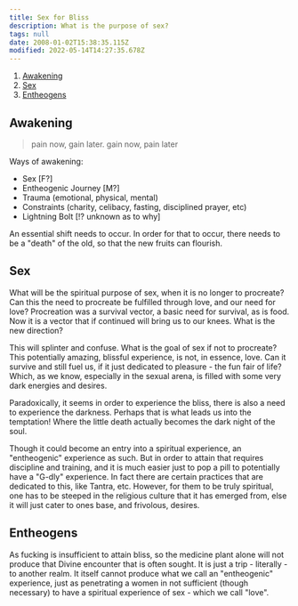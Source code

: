 ```yaml
---
title: Sex for Bliss
description: What is the purpose of sex?
tags: null
date: 2008-01-02T15:38:35.115Z
modified: 2022-05-14T14:27:35.678Z
---
```


1. [Awakening](#awakening)
2. [Sex](#sex)
3. [Entheogens](#entheogens)

## Awakening

> pain now, gain later.
> gain now, pain later

Ways of awakening:

- Sex [F?]
- Entheogenic Journey [M?]
- Trauma (emotional, physical, mental)
- Constraints (charity, celibacy, fasting, disciplined prayer, etc)
- Lightning Bolt [!? unknown as to why]

An essential shift needs to occur. In order for that to occur, there needs to be a "death" of the old, so that the new fruits can flourish.

## Sex

What will be the spiritual purpose of sex, when it is no longer to procreate? Can this the need to procreate be fulfilled through love, and our need for love? Procreation was a survival vector, a basic need for survival, as is food. Now it is a vector that if continued will bring us to our knees. What is the new direction?

This will splinter and confuse. What is the goal of sex if not to procreate? This potentially amazing, blissful experience, is not, in essence, love. Can it survive and still fuel us, if it just dedicated to pleasure - the fun fair of life? Which, as we know, especially in the sexual arena, is filled with some very dark energies and desires.

Paradoxically, it seems in order to experience the bliss, there is also a need to experience the darkness. Perhaps that is what leads us into the temptation! Where the little death actually becomes the dark night of the soul.

Though it could become an entry into a spiritual experience, an "entheogenic" experience as such. But in order to attain that requires discipline and training, and it is much easier just to pop a pill to potentially have a "G-dly" experience. In fact there are certain practices that are dedicated to this, like Tantra, etc. However, for them to be truly spiritual, one has to be steeped in the religious culture that it has emerged from, else it will just cater to ones base, and frivolous, desires.

## Entheogens

As fucking is insufficient to attain bliss, so the medicine plant alone will not produce that Divine encounter that is often sought. It is just a trip - literally - to another realm. It itself cannot produce what we call an "entheogenic" experience, just as penetrating a women in not sufficient (though necessary) to have a spiritual experience of sex - which we call "love".
